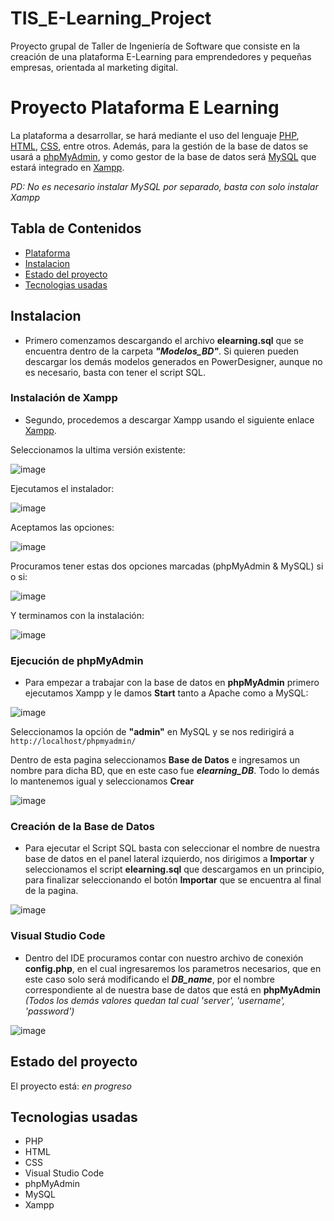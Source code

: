 # TIS_E-Learning_Project
Proyecto grupal de Taller de Ingeniería de Software que consiste en la creación de una plataforma E-Learning para emprendedores y pequeñas empresas, orientada al marketing digital.

# Proyecto Plataforma E Learning

La plataforma a desarrollar, se hará mediante el uso del lenguaje [PHP](https://www.php.net/), [HTML](https://html.com/), [CSS](https://lenguajecss.com/css/), entre otros. Además, para la gestión de la base de datos se usará a [phpMyAdmin](https://www.phpmyadmin.net/), y como gestor de la base de datos será [MySQL](https://www.mysql.com/) que estará integrado en [Xampp](https://www.apachefriends.org/es/index.html). 

_PD: No es necesario instalar MySQL por separado, basta con solo instalar Xampp_

## Tabla de Contenidos
* [Plataforma](#proyecto-plataforma-e-learning)
* [Instalacion](#instalacion)
* [Estado del proyecto](#estado-del-proyecto)
* [Tecnologias usadas](#tecnologias-usadas)

## Instalacion

- Primero comenzamos descargando el archivo **elearning.sql** que se encuentra dentro de la carpeta **_"Modelos_BD"_**. Si quieren pueden descargar los demás modelos generados en PowerDesigner, aunque no es necesario, basta con tener el script SQL.

### Instalación de Xampp

- Segundo, procedemos a descargar Xampp usando el siguiente enlace [Xampp](https://www.apachefriends.org/es/download.html).

Seleccionamos la ultima versión existente:

![image](https://github.com/user-attachments/assets/c31d347c-3513-4230-9b3f-f0a217856484)

Ejecutamos el instalador:

![image](https://github.com/user-attachments/assets/2b335bb4-e9ee-42ac-a937-4671bfbebde9)

Aceptamos las opciones:

![image](https://github.com/user-attachments/assets/eb82254a-ef4d-4fad-a7ad-14c1d026c675)

Procuramos tener estas dos opciones marcadas (phpMyAdmin & MySQL) si o si:

![image](https://github.com/user-attachments/assets/5875d2e1-7232-4c66-8bda-5bef2b79b1ed)

Y terminamos con la instalación:

![image](https://github.com/user-attachments/assets/6f7516f2-0551-4bc8-b546-238ce23f8864)

### Ejecución de phpMyAdmin

- Para empezar a trabajar con la base de datos en **phpMyAdmin** primero ejecutamos Xampp y le damos **Start** tanto a Apache como a MySQL:

![image](https://github.com/user-attachments/assets/31768193-8c49-46be-ac07-da1f2ab1466c)

Seleccionamos la opción de **"admin"** en MySQL y se nos redirigirá a `http://localhost/phpmyadmin/`

Dentro de esta pagina seleccionamos **Base de Datos** e ingresamos un nombre para dicha BD, que en este caso fue **_elearning_DB_**. Todo lo demás lo mantenemos igual y seleccionamos **Crear**

![image](https://github.com/user-attachments/assets/00d74097-a10e-43d6-bcb6-f3398b3ee8b5)

### Creación de la Base de Datos

- Para ejecutar el Script SQL basta con seleccionar el nombre de nuestra base de datos en el panel lateral izquierdo, nos dirigimos a **Importar** y seleccionamos el script **elearning.sql** que descargamos en un principio, para finalizar seleccionando el botón **Importar** que se encuentra al final de la pagina.

![image](https://github.com/user-attachments/assets/31309223-3cb2-4d2c-8e36-293a4b22969c)

### Visual Studio Code

- Dentro del IDE procuramos contar con nuestro archivo de conexión **config.php**, en el cual ingresaremos los parametros necesarios, que en este caso solo será modificando el **_DB_name_**, por el nombre correspondiente al de nuestra base de datos que está en **phpMyAdmin** _(Todos los demás valores quedan tal cual 'server', 'username', 'password')_

![image](https://github.com/user-attachments/assets/ea1804c7-0860-4783-b04b-8125eeaab9ca)

  
## Estado del proyecto

El proyecto está: _en progreso_

## Tecnologias usadas

 - PHP
 - HTML
 - CSS
 - Visual Studio Code
 - phpMyAdmin
 - MySQL
 - Xampp

